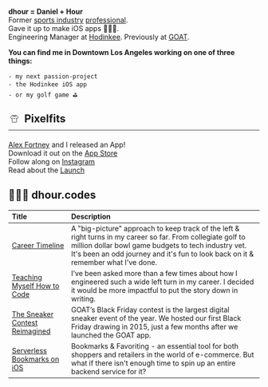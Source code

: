 **dhour = Daniel + Hour**  
Former [sports industry](https://www.espn.com/blog/playbook/tech/post/_/id/3520/huskies-gift-players-custom-ncaa-covers) [professional](https://uclabruins.com/sports/2013/4/17/208189852.aspx).  
Gave it up to make iOS apps 👨🏻‍💻.  
Engineering Manager at [Hodinkee](https://apps.apple.com/app/apple-store/id1008305274). Previously at [GOAT](https://apps.apple.com/us/app/goat-sneakers-apparel/id966758561).

**You can find me in Downtown Los Angeles working on one of three things:**

```
- my next passion-project
- the Hodinkee iOS app
- or my golf game ⛳️
```

<div style="border-bottom: 1px solid #404040; padding: 10px 20px 10px 0px; margin-bottom: 20px;">
    <img src="blog/introducing-pixelfits/logo.png" alt="Alt text for the image" style="width:24px; height:auto; vertical-align:middle; margin-right: 4px;">
    <span style="font-size: 1.5em; font-weight: bold; vertical-align: middle;">Pixelfits</span>
</div>

[Alex Fortney](https://www.alexmakesthings.co/) and I released an App!  
Download it out on the [App Store](https://apps.apple.com/us/app/id6469011331)  
Follow along on [Instagram](https://www.instagram.com/pixelfits.app)  
Read about the [Launch](blog/introducing-pixelfits/post.md)

## 🧑🏻‍💻 **dhour.codes**

| Title                                                                                                                 | Description                                                                                                                                                                                                                                              |
| :-------------------------------------------------------------------------------------------------------------------- | :------------------------------------------------------------------------------------------------------------------------------------------------------------------------------------------------------------------------------------------------------- |
| [Career Timeline](/blog/my-career-timeline/post.md)                                                                   | A "big-picture" approach to keep track of the left & right turns in my career so far. From collegiate golf to million dollar bowl game budgets to tech industry vet. It's been an odd journey and it's fun to look back on it & remember what I've done. |
| [Teaching Myself How to Code](/blog/teaching-myself-how-to-code/post.md)                                              | I’ve been asked more than a few times about how I engineered such a wide left turn in my career. I decided it would be more impactful to put the story down in writing.                                                                                  |
| [The Sneaker Contest Reimagined](https://medium.com/goatgroupengineering/the-sneaker-contest-reimagined-71a4e2f5aa0d) | GOAT’s Black Friday contest is the largest digital sneaker event of the year. We hosted our first Black Friday drawing in 2015, just a few months after we launched the GOAT app.                                                                        |
| [Serverless Bookmarks on iOS](/blog/serverless-bookmarks-on-ios/post.md)                                              | Bookmarks & Favoriting - an essential tool for both shoppers and retailers in the world of e-commerce. But what if there isn't enough time to spin up an entire backend service for it?                                                                  |

<!--
**danielhour/danielhour** is a ✨ _special_ ✨ repository because its `README.md` (this file) appears on your GitHub profile.

Here are some ideas to get you started:

- 🔭 I’m currently working on ...
- 🌱 I’m currently learning ...
- 👯 I’m looking to collaborate on ...
- 🤔 I’m looking for help with ...
- 💬 Ask me about ...
- 📫 How to reach me: ...
- ⚡ Fun fact: ...
-->
